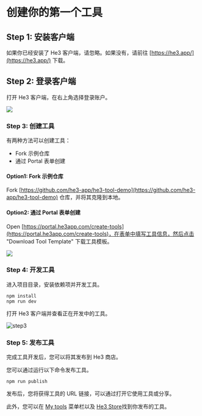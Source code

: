 # 创建你的第一个工具

## Step 1: 安装客户端

如果你已经安装了 He3 客户端，请忽略。如果没有，请前往 [https://he3.app/](https://he3.app/) 下载。

## Step 2: 登录客户端

打开 He3 客户端，在右上角选择登录账户。

![](/guide/1.png)

### Step 3: 创建工具

有两种方法可以创建工具：

- Fork 示例仓库
- 通过 Portal 表单创建

#### Option1: Fork 示例仓库

Fork [https://github.com/he3-app/he3-tool-demo](https://github.com/he3-app/he3-tool-demo) 仓库，并将其克隆到本地。

#### Option2: 通过 Portal 表单创建

Open [https://portal.he3app.com/create-tools](https://portal.he3app.com/create-tools)，在表单中填写工具信息，然后点击 "Download Tool Template" 下载工具模板。

![](/guide/2.png)

### Step 4: 开发工具

进入项目目录，安装依赖项并开发工具。

```shell
npm install
npm run dev
```

打开 He3 客户端并查看正在开发中的工具。

![step3](/guide/3.png)

### Step 5: 发布工具

完成工具开发后，您可以将其发布到 He3 商店。

您可以通过运行以下命令发布工具。

```shell
npm run publish
```

发布后，您将获得工具的 URL 链接，可以通过打开它使用工具或分享。

此外，您可以在 [My tools](https://portal.he3app.com/my-tools) 菜单栏以及 [He3 Store](https://portal.he3app.com/tools?page=1)找到你发布的工具。
